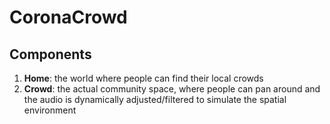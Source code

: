 # CoronaCrowd

##  Components
1. **Home**: the world where people can find their local crowds
2. **Crowd**: the actual community space, where people can pan around and the audio is dynamically adjusted/filtered to simulate the spatial environment
